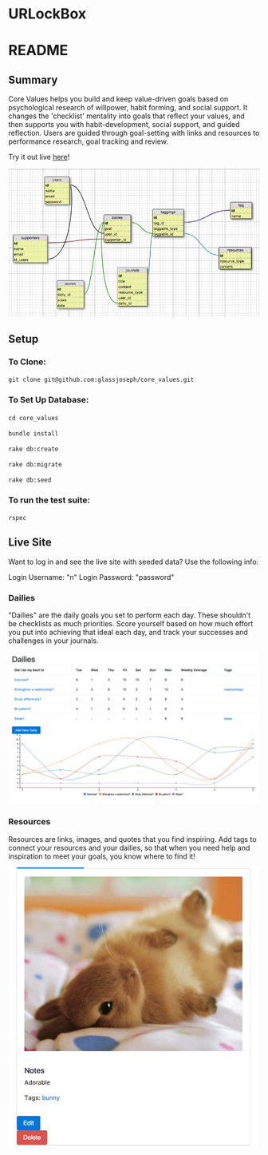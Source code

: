 # URLockBox

# README

## Summary
Core Values helps you build and keep value-driven goals based on psychological research of willpower, habit forming, and social support.
It changes the 'checklist' mentality into goals that reflect your values, and then supports you with habit-development, social support, and guided reflection. Users are guided through goal-setting with links and resources to performance research, goal tracking and review.

Try it out live [here](https://core-values.herokuapp.com)!

![schema](https://raw.githubusercontent.com/glassjoseph/core_values/master/app/assets/images/overview.png)


## Setup

### To Clone:

`git clone git@github.com:glassjoseph/core_values.git`

### To Set Up Database:
`cd core_values`

`bundle install`

`rake db:create`

`rake db:migrate`

`rake db:seed`


### To run the test suite:
`rspec`


## Live Site
Want to log in and see the live site with seeded data? Use the following info:

Login Username: "n"
Login Password: "password"


### Dailies
"Dailies" are the daily goals you set to perform each day. These shouldn't be checklists as much priorities. Score yourself based on how much effort you put into achieving that ideal each day, and track your successes and challenges in your journals. 

![dailies](https://raw.githubusercontent.com/glassjoseph/core_values/master/app/assets/images/dailies.png)

### Resources
Resources are links, images, and quotes that you find inspiring. Add tags to connect your resources and your dailies, so that when you need help and inspiration to meet your goals, you know where to find it!

![cute bunny picture](https://raw.githubusercontent.com/glassjoseph/core_values/master/app/assets/images/bunny_photo.png)
